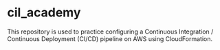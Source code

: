 # cil_academy
This repository is used to practice configuring a Continuous Integration / Continuous Deployment (CI/CD) pipeline on AWS using CloudFormation. 
